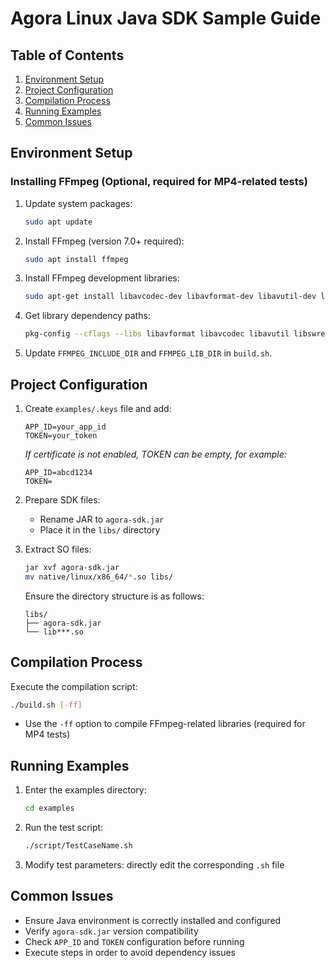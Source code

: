 # Agora Linux Java SDK Sample Guide

## Table of Contents

1. [Environment Setup](#environment-setup)
2. [Project Configuration](#project-configuration)
3. [Compilation Process](#compilation-process)
4. [Running Examples](#running-examples)
5. [Common Issues](#common-issues)

## Environment Setup

### Installing FFmpeg (Optional, required for MP4-related tests)

1. Update system packages:

   ```bash
   sudo apt update
   ```

2. Install FFmpeg (version 7.0+ required):

   ```bash
   sudo apt install ffmpeg
   ```

3. Install FFmpeg development libraries:

   ```bash
   sudo apt-get install libavcodec-dev libavformat-dev libavutil-dev libswscale-dev
   ```

4. Get library dependency paths:

   ```bash
   pkg-config --cflags --libs libavformat libavcodec libavutil libswresample libswscale
   ```

5. Update `FFMPEG_INCLUDE_DIR` and `FFMPEG_LIB_DIR` in `build.sh`.

## Project Configuration

1. Create `examples/.keys` file and add:

   ```
   APP_ID=your_app_id
   TOKEN=your_token
   ```

   *If certificate is not enabled, TOKEN can be empty, for example:*

   ```
   APP_ID=abcd1234
   TOKEN=
   ```

2. Prepare SDK files:
   - Rename JAR to `agora-sdk.jar`
   - Place it in the `libs/` directory

3. Extract SO files:

   ```bash
   jar xvf agora-sdk.jar
   mv native/linux/x86_64/*.so libs/
   ```

   Ensure the directory structure is as follows:

   ```
   libs/
   ├── agora-sdk.jar
   └── lib***.so
   ```

## Compilation Process

Execute the compilation script:

```bash
./build.sh [-ff]
```

- Use the `-ff` option to compile FFmpeg-related libraries (required for MP4 tests)

## Running Examples

1. Enter the examples directory:

   ```bash
   cd examples
   ```

2. Run the test script:

   ```bash
   ./script/TestCaseName.sh
   ```

3. Modify test parameters: directly edit the corresponding `.sh` file

## Common Issues

- Ensure Java environment is correctly installed and configured
- Verify `agora-sdk.jar` version compatibility
- Check `APP_ID` and `TOKEN` configuration before running
- Execute steps in order to avoid dependency issues
